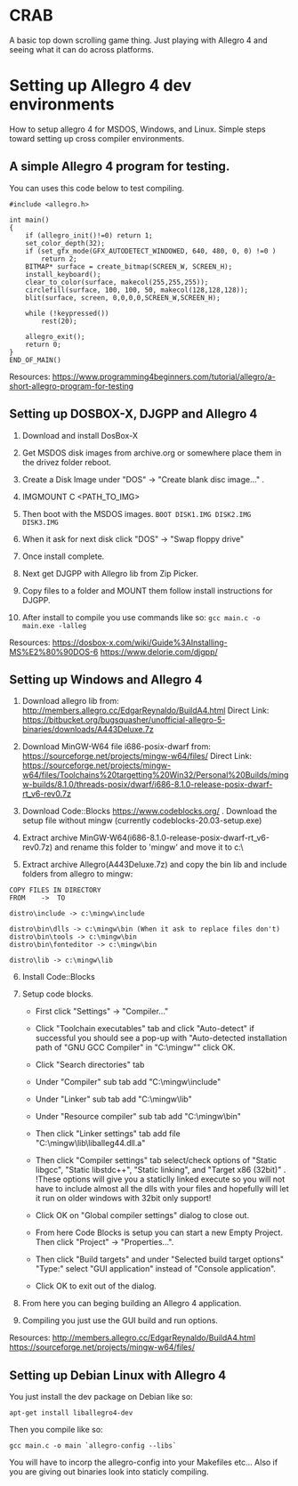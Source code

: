 # CRAB

A basic top down scrolling game thing. Just playing with Allegro 4 and seeing what it can do across platforms.

# Setting up Allegro 4 dev environments

How to setup allegro 4 for MSDOS, Windows, and Linux. Simple steps toward setting up cross compiler environments.

## A simple Allegro 4 program for testing.

You can uses this code below to test compiling.

```
#include <allegro.h>

int main()
{
    if (allegro_init()!=0) return 1;
    set_color_depth(32);
    if (set_gfx_mode(GFX_AUTODETECT_WINDOWED, 640, 480, 0, 0) !=0 )
        return 2;
    BITMAP* surface = create_bitmap(SCREEN_W, SCREEN_H);
    install_keyboard();
    clear_to_color(surface, makecol(255,255,255));
    circlefill(surface, 100, 100, 50, makecol(128,128,128));
    blit(surface, screen, 0,0,0,0,SCREEN_W,SCREEN_H);

    while (!keypressed())
        rest(20);

    allegro_exit();
    return 0;
}
END_OF_MAIN()
```

Resources:
https://www.programming4beginners.com/tutorial/allegro/a-short-allegro-program-for-testing

## Setting up DOSBOX-X, DJGPP and Allegro 4

1. Download and install DosBox-X

2. Get MSDOS disk images from archive.org or somewhere place them in the drivez folder reboot.

3. Create a Disk Image under "DOS" -> "Create blank disc image..." .

4. IMGMOUNT C <PATH_TO_IMG>

5. Then boot with the MSDOS images. `BOOT DISK1.IMG DISK2.IMG DISK3.IMG`

6. When it ask for next disk click "DOS" -> "Swap floppy drive"

7. Once install complete.

8. Next get DJGPP with Allegro lib from Zip Picker.

9. Copy files to a folder and MOUNT them follow install instructions for DJGPP.

10. After install to compile you use commands like so: `gcc main.c -o main.exe -lalleg`

Resources:
https://dosbox-x.com/wiki/Guide%3AInstalling-MS%E2%80%90DOS-6
https://www.delorie.com/djgpp/

## Setting up Windows and Allegro 4

1. Download allegro lib from: http://members.allegro.cc/EdgarReynaldo/BuildA4.html Direct Link: https://bitbucket.org/bugsquasher/unofficial-allegro-5-binaries/downloads/A443Deluxe.7z

2. Download MinGW-W64 file i686-posix-dwarf from: https://sourceforge.net/projects/mingw-w64/files/ Direct Link: https://sourceforge.net/projects/mingw-w64/files/Toolchains%20targetting%20Win32/Personal%20Builds/mingw-builds/8.1.0/threads-posix/dwarf/i686-8.1.0-release-posix-dwarf-rt_v6-rev0.7z

3. Download Code::Blocks https://www.codeblocks.org/ . Download the setup file without mingw (currently codeblocks-20.03-setup.exe)

4. Extract archive MinGW-W64(i686-8.1.0-release-posix-dwarf-rt_v6-rev0.7z) and rename this folder to 'mingw' and move it to c:\

5. Extract archive Allegro(A443Deluxe.7z) and copy the bin lib and include folders from allegro to mingw:

```
COPY FILES IN DIRECTORY
FROM	->	TO

distro\include -> c:\mingw\include

distro\bin\dlls -> c:\mingw\bin (When it ask to replace files don't)
distro\bin\tools -> c:\mingw\bin
distro\bin\fonteditor -> c:\mingw\bin

distro\lib -> c:\mingw\lib
```

6. Install Code::Blocks

7. Setup code blocks.

	* First click "Settings" -> "Compiler..."

	* Click "Toolchain executables" tab and click "Auto-detect" if successful you should see a pop-up with "Auto-detected installation path of "GNU GCC Compiler" in "C:\mingw"" click OK.

	* Click "Search directories" tab

	* Under "Compiler" sub tab add "C:\mingw\include"

	* Under "Linker" sub tab add "C:\mingw\lib"

	* Under "Resource compiler" sub tab add "C:\mingw\bin"

	* Then click "Linker settings" tab add file "C:\mingw\lib\liballeg44.dll.a"

	* Then click "Compiler settings" tab select/check options of "Static libgcc", "Static libstdc++", "Static linking", and "Target x86 (32bit)" . !These options will give you a staticlly linked execute so you will not have to include almost all the dlls with your files and hopefully will let it run on older windows with 32bit only support!

	* Click OK on "Global compiler settings" dialog to close out.

	* From here Code Blocks is setup you can start a new Empty Project. Then click "Project" -> "Properties...".
	* Then click "Build targets" and under "Selected build target options" "Type:" select "GUI application" instead of "Console application".
	* Click OK to exit out of the dialog.

8. From here you can beging building an Allegro 4 application.

9. Compiling you just use the GUI build and run options.

Resources:
http://members.allegro.cc/EdgarReynaldo/BuildA4.html
https://sourceforge.net/projects/mingw-w64/files/

## Setting up Debian Linux with Allegro 4

You just install the dev package on Debian like so:
```
apt-get install liballegro4-dev
```
Then you compile like so:
```
gcc main.c -o main `allegro-config --libs`
```
You will have to incorp the allegro-config into your Makefiles etc...
Also if you are giving out binaries look into staticly compiling.
